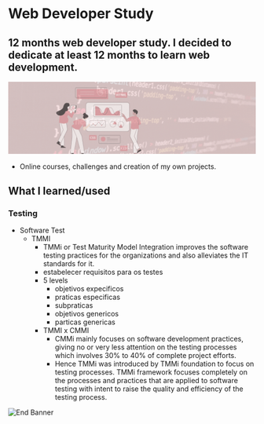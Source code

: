 # Web Developer Study
## 12 months web developer study. I decided to dedicate at least 12 months to learn web development.

![Begin Banner](/Documentation/top-1200x350.gif)

* Online courses, challenges and creation of my own projects.

## What I learned/used 
### Testing
* Software Test
    * TMMI 
        * TMMi or Test Maturity Model Integration improves the software testing practices for the organizations and also alleviates the IT standards for it.
        * estabelecer requisitos para os testes
        * 5 levels
            * objetivos expecificos
            * praticas especificas
            * subpraticas
            * objetivos genericos
            * particas genericas
        * TMMI x CMMI
            * CMMi mainly focuses on software development practices, giving no or very less attention on the testing processes     which involves 30% to 40% of complete project efforts. 
            * Hence TMMi was introduced by TMMi foundation to focus on testing processes.
                TMMi framework focuses completely on the processes and practices that are applied to software testing with intent to raise the quality and efficiency of the testing process.


![End Banner](/Documentation/botton-1200x350.gif)